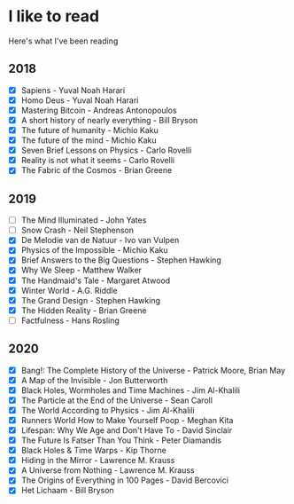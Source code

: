 # I like to read

Here's what I've been reading

## 2018

- [x] Sapiens - Yuval Noah Harari
- [x] Homo Deus - Yuval Noah Harari
- [x] Mastering Bitcoin - Andreas Antonopoulos
- [x] A short history of nearly everything - Bill Bryson
- [x] The future of humanity - Michio Kaku
- [x] The future of the mind - Michio Kaku
- [x] Seven Brief Lessons on Physics - Carlo Rovelli
- [x] Reality is not what it seems - Carlo Rovelli
- [x] The Fabric of the Cosmos - Brian Greene

## 2019

- [ ] The Mind Illuminated - John Yates 
- [ ] Snow Crash - Neil Stephenson
- [x] De Melodie van de Natuur - Ivo van Vulpen
- [x] Physics of the Impossible - Michio Kaku 
- [x] Brief Answers to the Big Questions - Stephen Hawking
- [x] Why We Sleep - Matthew Walker
- [x] The Handmaid's Tale - Margaret Atwood
- [x] Winter World - A.G. Riddle
- [x] The Grand Design - Stephen Hawking
- [x] The Hidden Reality - Brian Greene 
- [ ] Factfulness - Hans Rosling

## 2020

- [x] Bang!: The Complete History of the Universe - Patrick Moore, Brian May
- [x] A Map of the Invisible - Jon Butterworth
- [x] Black Holes, Wormholes and Time Machines - Jim Al-Khalili
- [x] The Particle at the End of the Universe - Sean Caroll
- [x] The World According to Physics - Jim Al-Khalili
- [x] Runners World How to Make Yourself Poop - Meghan Kita
- [x] Lifespan: Why We Age and Don't Have To - David Sinclair
- [x] The Future Is Fatser Than You Think - Peter Diamandis
- [x] Black Holes & Time Warps - Kip Thorne
- [x] Hiding in the Mirror - Lawrence M. Krauss
- [x] A Universe from Nothing - Lawrence M. Krauss
- [x] The Origins of Everything in 100 Pages - David Bercovici
- [x] Het Lichaam - Bill Bryson
